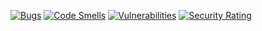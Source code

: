 [![Bugs](https://sonarcloud.io/api/project_badges/measure?project=RadekHankiewicz_ebiznes_sonar&metric=bugs)](https://sonarcloud.io/summary/new_code?id=RadekHankiewicz_ebiznes_sonar)
[![Code Smells](https://sonarcloud.io/api/project_badges/measure?project=RadekHankiewicz_ebiznes_sonar&metric=code_smells)](https://sonarcloud.io/summary/new_code?id=RadekHankiewicz_ebiznes_sonar)
[![Vulnerabilities](https://sonarcloud.io/api/project_badges/measure?project=RadekHankiewicz_ebiznes_sonar&metric=vulnerabilities)](https://sonarcloud.io/summary/new_code?id=RadekHankiewicz_ebiznes_sonar)
[![Security Rating](https://sonarcloud.io/api/project_badges/measure?project=RadekHankiewicz_ebiznes_sonar&metric=security_rating)](https://sonarcloud.io/summary/new_code?id=RadekHankiewicz_ebiznes_sonar)